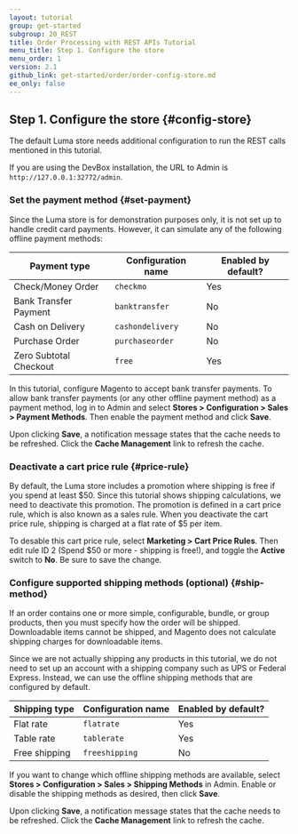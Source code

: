 ```yaml
---
layout: tutorial
group: get-started
subgroup: 20_REST
title: Order Processing with REST APIs Tutorial
menu_title: Step 1. Configure the store
menu_order: 1
version: 2.1
github_link: get-started/order/order-config-store.md
ee_only: false
---
```

## Step 1. Configure the store {#config-store}

The default Luma store needs additional configuration to run the REST calls mentioned in this tutorial.

If you are using the DevBox installation, the URL to Admin is `http://127.0.0.1:32772/admin`.

### Set the payment method {#set-payment}

Since the Luma store is for demonstration purposes only, it is not set up to handle credit card payments. However, it can simulate any of the following offline payment methods:

Payment type | Configuration name | Enabled by default?
--- | --- | ---
Check/Money Order | `checkmo` | Yes
Bank Transfer Payment | `banktransfer` | No
Cash on Delivery | `cashondelivery` | No
Purchase Order | `purchaseorder` | No
Zero Subtotal Checkout | `free` | Yes

In this tutorial, configure Magento to accept bank transfer payments. To allow bank transfer payments (or any other offline payment method) as a payment method, log in to Admin and select **Stores > Configuration > Sales > Payment Methods**. Then enable the payment method and click **Save**.

Upon clicking **Save**, a notification message states that the cache needs to be refreshed. Click the **Cache Management** link to refresh the cache.

### Deactivate a cart price rule {#price-rule}

By default, the Luma store includes a promotion where shipping is free if you spend at least $50. Since this tutorial shows shipping calculations, we need to deactivate this promotion. The promotion is defined in a cart price rule, which is also known as a sales rule. When you deactivate the cart price rule, shipping is charged at a flat rate of $5 per item.

To desable this cart price rule, select **Marketing > Cart Price Rules**. Then edit rule ID 2 (Spend $50 or more - shipping is free!), and toggle the **Active** switch to **No**. Be sure to save the change.

### Configure supported shipping methods (optional) {#ship-method}

If an order contains one or more simple, configurable, bundle, or group products, then you must specify how the order will be shipped. Downloadable items cannot be shipped, and Magento does not calculate shipping charges for downloadable items.

Since we are not actually shipping any products in this tutorial, we do not need to set up an account with a shipping company such as UPS or Federal Express. Instead, we can use the offline shipping methods that are configured by default.

Shipping type | Configuration name | Enabled by default?
--- | --- | ---
Flat rate | `flatrate` | Yes
Table rate | `tablerate` | Yes
Free shipping | `freeshipping` | No

If you want to change which offline shipping methods are available, select **Stores > Configuration > Sales > Shipping Methods** in Admin. Enable or disable the shipping methods as desired, then click **Save**.

Upon clicking **Save**, a notification message states that the cache needs to be refreshed. Click the **Cache Management** link to refresh the cache.
